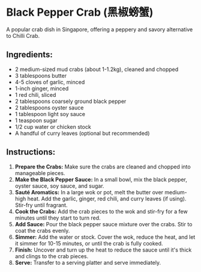 
# Black Pepper Crab (黑椒螃蟹)

A popular crab dish in Singapore, offering a peppery and savory alternative to Chilli Crab.

## Ingredients:
*   2 medium-sized mud crabs (about 1-1.2kg), cleaned and chopped
*   3 tablespoons butter
*   4-5 cloves of garlic, minced
*   1-inch ginger, minced
*   1 red chili, sliced
*   2 tablespoons coarsely ground black pepper
*   2 tablespoons oyster sauce
*   1 tablespoon light soy sauce
*   1 teaspoon sugar
*   1/2 cup water or chicken stock
*   A handful of curry leaves (optional but recommended)

## Instructions:
1.  **Prepare the Crabs:** Make sure the crabs are cleaned and chopped into manageable pieces.
2.  **Make the Black Pepper Sauce:** In a small bowl, mix the black pepper, oyster sauce, soy sauce, and sugar.
3.  **Sauté Aromatics:** In a large wok or pot, melt the butter over medium-high heat. Add the garlic, ginger, red chili, and curry leaves (if using). Stir-fry until fragrant.
4.  **Cook the Crabs:** Add the crab pieces to the wok and stir-fry for a few minutes until they start to turn red.
5.  **Add Sauce:** Pour the black pepper sauce mixture over the crabs. Stir to coat the crabs evenly.
6.  **Simmer:** Add the water or stock. Cover the wok, reduce the heat, and let it simmer for 10-15 minutes, or until the crab is fully cooked.
7.  **Finish:** Uncover and turn up the heat to reduce the sauce until it's thick and clings to the crab pieces.
8.  **Serve:** Transfer to a serving platter and serve immediately.